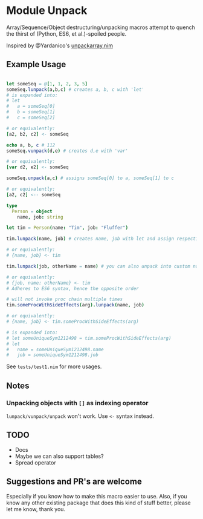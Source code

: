 # Module Unpack

Array/Sequence/Object destructuring/unpacking macros attempt to quench the thirst of (Python, ES6, et al.)-spoiled people.

Inspired by @Yardanico's [unpackarray.nim](https://gist.github.com/Yardanico/b6fee43f6da8a3bbf0fe048063357115)

## Example Usage

```nim

let someSeq = @[1, 1, 2, 3, 5]
someSeq.lunpack(a,b,c) # creates a, b, c with 'let'
# is expanded into:
# let
#   a = someSeq[0]
#   b = someSeq[1]
#   c = someSeq[2]

# or equivalently:
[a2, b2, c2] <- someSeq

echo a, b, c # 112
someSeq.vunpack(d,e) # creates d,e with 'var'

# or equivalently:
[var d2, e2] <- someSeq

someSeq.unpack(a,c) # assigns someSeq[0] to a, someSeq[1] to c

# or equivalently:
[a2, c2] <-- someSeq

type
  Person = object
    name, job: string

let tim = Person(name: "Tim", job: "Fluffer")

tim.lunpack(name, job) # creates name, job with let and assign respective member values to them

# or equivalently:
# {name, job} <- tim

tim.lunpack(job, otherName = name) # you can also unpack into custom names using '='

# or equivalently:
# {job, name: otherName} <- tim
# Adheres to ES6 syntax, hence the opposite order

# will not invoke proc chain multiple times
tim.someProcWithSideEffects(arg).lunpack(name, job)

# or equivalently:
# {name, job} <- tim.someProcWithSideEffects(arg)

# is expanded into:
# let someUniqueSym1212498 = tim.someProcWithSideEffects(arg)
# let
#   name = someUniqueSym1212498.name
#   job = someUniqueSym1212498.job
```

See `tests/test1.nim` for more usages.

## Notes

### Unpacking objects with `[]` as indexing operator

`lunpack/vunpack/unpack` won't work. Use `<-` syntax instead.

## TODO

- Docs
- Maybe we can also support tables?
- Spread operator

## Suggestions and PR's are welcome

Especially if you know how to make this macro easier to use. Also, if you know any other existing package that does this kind of stuff better, please let me know, thank you.
